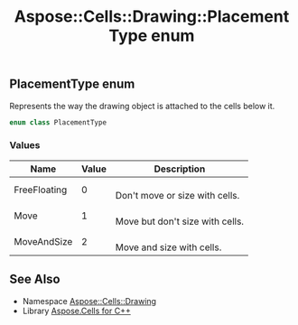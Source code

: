 ﻿---
title: Aspose::Cells::Drawing::PlacementType enum
linktitle: PlacementType
second_title: Aspose.Cells for C++ API Reference
description: 'Aspose::Cells::Drawing::PlacementType enum. Represents the way the drawing object is attached to the cells below it in C++.'
type: docs
weight: 10300
url: /cpp/aspose.cells.drawing/placementtype/
---
## PlacementType enum


Represents the way the drawing object is attached to the cells below it.

```cpp
enum class PlacementType
```

### Values

| Name | Value | Description |
| --- | --- | --- |
| FreeFloating | 0 | <br>Don't move or size with cells. |
| Move | 1 | <br>Move but don't size with cells. |
| MoveAndSize | 2 | <br>Move and size with cells. |

## See Also

* Namespace [Aspose::Cells::Drawing](../)
* Library [Aspose.Cells for C++](../../)
